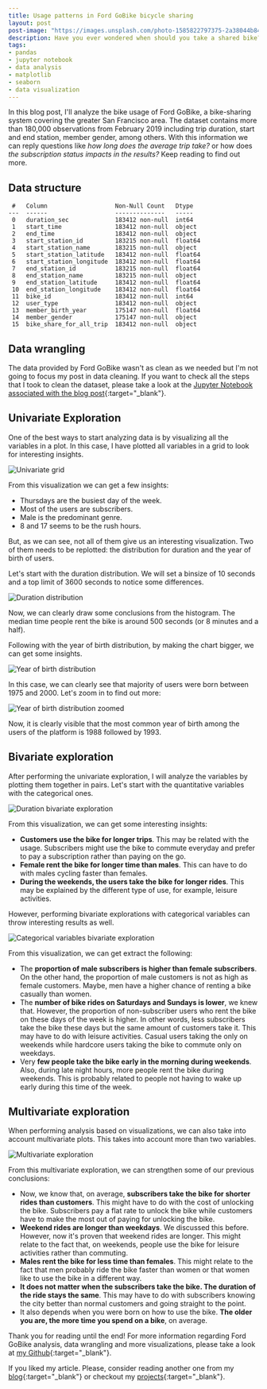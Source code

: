 ```yaml
---
title: Usage patterns in Ford GoBike bicycle sharing
layout: post
post-image: "https://images.unsplash.com/photo-1585822797375-2a38044b8499"
description: Have you ever wondered when should you take a shared bike? When are the busiest hours? In this post, you may find useful information regarding that matter.
tags:
- pandas
- jupyter notebook
- data analysis
- matplotlib
- seaborn
- data visualization
---
```


In this blog post, I'll analyze the bike usage of Ford GoBike, a bike-sharing system covering the greater San Francisco area. The dataset contains more than 180,000 observations from February 2019 including trip duration, start and end station, member gender, among others. With this information we can reply questions like _how long does the average trip take?_ or how does _the subscription status impacts in the results?_ Keep reading to find out more.

## Data structure

```text
 #   Column                   Non-Null Count   Dtype  
---  ------                   --------------   -----  
 0   duration_sec             183412 non-null  int64  
 1   start_time               183412 non-null  object 
 2   end_time                 183412 non-null  object 
 3   start_station_id         183215 non-null  float64
 4   start_station_name       183215 non-null  object 
 5   start_station_latitude   183412 non-null  float64
 6   start_station_longitude  183412 non-null  float64
 7   end_station_id           183215 non-null  float64
 8   end_station_name         183215 non-null  object 
 9   end_station_latitude     183412 non-null  float64
 10  end_station_longitude    183412 non-null  float64
 11  bike_id                  183412 non-null  int64  
 12  user_type                183412 non-null  object 
 13  member_birth_year        175147 non-null  float64
 14  member_gender            175147 non-null  object 
 15  bike_share_for_all_trip  183412 non-null  object
 ```

## Data wrangling

The data provided by Ford GoBike wasn't as clean as we needed but I'm not going to focus my post in data cleaning. If you want to check all the steps that I took to clean the dataset, please take a look at the [Jupyter Notebook associated with the blog post](https://github.com/aingelmo/portfolio/blob/main/Udacity/Project_5_Communicate-Data-Findings/exploration_template.ipynb){:target="_blank"}.

## Univariate Exploration

One of the best ways to start analyzing data is by visualizing all the variables in a plot. In this case, I have plotted all variables in a grid to look for interesting insights.

![Univariate grid](/assets/images/FordGoBike/univariate-grid.png)

From this visualization we can get a few insights:

* Thursdays are the busiest day of the week.
* Most of the users are subscribers.
* Male is the predominant genre.
* 8 and 17 seems to be the rush hours.

But, as we can see, not all of them give us an interesting visualization. Two of them needs to be replotted: the distribution for duration and the year of birth of users.

Let's start with the duration distribution. We will set a binsize of 10 seconds and a top limit of 3600 seconds to notice some differences.

![Duration distribution](/assets/images/FordGoBike/duration-dist.png)

Now, we can clearly draw some conclusions from the histogram. The median time people rent the bike is around 500 seconds (or 8 minutes and a half).

Following with the year of birth distribution, by making the chart bigger, we can get some insights.

![Year of birth distribution](/assets/images/FordGoBike/birthday-dist.png)

In this case, we can clearly see that majority of users were born between 1975 and 2000. Let's zoom in to find out more:

![Year of birth distribution zoomed](/assets/images/FordGoBike/birthday-dist-zoomed.png)

Now, it is clearly visible that the most common year of birth among the users of the platform is 1988 followed by 1993.

## Bivariate exploration

After performing the univariate exploration, I will analyze the variables by plotting them together in pairs. Let's start with the quantitative variables with the categorical ones.

![Duration bivariate exploration](/assets/images/FordGoBike/duration-bivariate.png)

From this visualization, we can get some interesting insights:

* **Customers use the bike for longer trips**. This may be related with the usage. Subscribers might use the bike to commute everyday and prefer to pay a subscription rather than paying on the go.
* **Female rent the bike for longer time than males**. This can have to do with males cycling faster than females.
* **During the weekends, the users take the bike for longer rides**. This may be explained by the different type of use, for example, leisure activities.

However, performing bivariate explorations with categorical variables can throw interesting results as well.

![Categorical variables bivariate exploration](/assets/images/FordGoBike/cat-bivariate.png)

From this visualization, we can get extract the following:

* The **proportion of male subscribers is higher than female subscribers**. On the other hand, the proportion of male customers is not as high as female customers. Maybe, men have a higher chance of renting a bike casually than women.
* The **number of bike rides on Saturdays and Sundays is lower**, we knew that. However, the proportion of non-subscriber users who rent the bike on these days of the week is higher. In other words, less subscribers take the bike these days but the same amount of customers take it. This may have to do with leisure activities. Casual users taking the only on weekends while hardcore users taking the bike to commute only on weekdays.
* Very **few people take the bike early in the morning during weekends**. Also, during late night hours, more people rent the bike during weekends. This is probably related to people not having to wake up early during this time of the week.

## Multivariate exploration

When performing analysis based on visualizations, we can also take into account multivariate plots. This takes into account more than two variables.

![Multivariate exploration](/assets/images/FordGoBike/multivariate.png)

From this multivariate exploration, we can strengthen some of our previous conclusions:

* Now, we know that, on average, **subscribers take the bike for shorter rides than customers**. This might have to do with the cost of unlocking the bike. Subscribers pay a flat rate to unlock the bike while customers have to make the most out of paying for unlocking the bike.
* **Weekend rides are longer than weekdays**. We discussed this before. However, now it's proven that weekend rides are longer. This might relate to the fact that, on weekends, people use the bike for leisure activities rather than commuting.
* **Males rent the bike for less time than females**. This might relate to the fact that men probably ride the bike faster than women or that women like to use the bike in a different way.
* **It does not matter when the subscribers take the bike. The duration of the ride stays the same**. This may have to do with subscribers knowing the city better than normal customers and going straight to the point.
* It also depends when you were born on how to use the bike. **The older you are, the more time you spend on a bike**, on average.

Thank you for reading until the end! For more information regarding Ford GoBike analysis, data wrangling and more visualizations, please take a look at [my Github](https://github.com/aingelmo/portfolio/blob/main/Udacity/Project_5_Communicate-Data-Findings/exploration_template.ipynb){:target="_blank"}.

If you liked my article. Please, consider reading another one from my [blog](https://aingelmo.github.io/blog){:target="_blank"} or checkout my [projects](https://aingelmo.github.io/project){:target="_blank"}.
